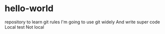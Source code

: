 # hello-world
repository to learn git rules
I'm going to use git widely
And write super code
Local test
Not local
